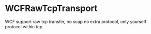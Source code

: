# WCFRawTcpTransport

WCF support raw tcp transfer, no soap no extra protocol, only yourself protocol within tcp.
